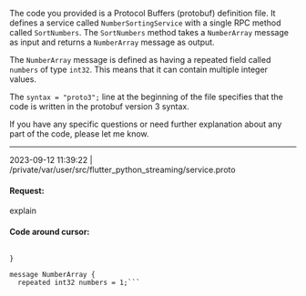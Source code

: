 The code you provided is a Protocol Buffers (protobuf) definition file. It defines a service called `NumberSortingService` with a single RPC method called `SortNumbers`. The `SortNumbers` method takes a `NumberArray` message as input and returns a `NumberArray` message as output.

The `NumberArray` message is defined as having a repeated field called `numbers` of type `int32`. This means that it can contain multiple integer values.

The `syntax = "proto3";` line at the beginning of the file specifies that the code is written in the protobuf version 3 syntax.

If you have any specific questions or need further explanation about any part of the code, please let me know.

-----------------

2023-09-12 11:39:22 | /private/var/user/src/flutter_python_streaming/service.proto

#### Request:
explain

#### Code around cursor:
```User's cursor is currently near this code -> 

}

message NumberArray {
  repeated int32 numbers = 1;```